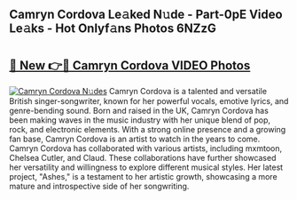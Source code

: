## Camryn Cordova Le𝚊ked N𝚞de - Part-0pE Video Le𝚊ks - Hot Onlyf𝚊ns Photos 6NZzG

# <h2><a href="http://ab63021.deff.icu/?id=Camryn+Cordova">🔗 New 👉🔴 Camryn Cordova VIDEO Photos</a></h2>

[![Camryn Cordova N𝚞des](https://i.imgur.com/rIISA9y.gif)](http://ab63021.deff.icu/?id=Camryn+Cordova)
Camryn Cordova is a talented and versatile British singer-songwriter, known for her powerful vocals, emotive lyrics, and genre-bending sound. Born and raised in the UK, Camryn Cordova has been making waves in the music industry with her unique blend of pop, rock, and electronic elements. With a strong online presence and a growing fan base, Camryn Cordova is an artist to watch in the years to come. Camryn Cordova has collaborated with various artists, including mxmtoon, Chelsea Cutler, and Claud. These collaborations have further showcased her versatility and willingness to explore different musical styles. Her latest project, "Ashes," is a testament to her artistic growth, showcasing a more mature and introspective side of her songwriting.
